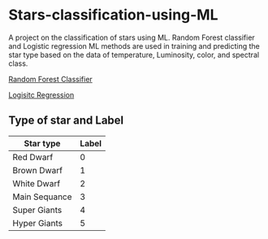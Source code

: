 # Stars-classification-using-ML
A project on the classification of stars using ML. Random Forest classifier and Logistic regression ML methods are used in training and predicting the star type based on the data of temperature, Luminosity, color, and spectral class.

[Random Forest Classifier](http://scikit-learn.org/stable/modules/generated/sklearn.ensemble.RandomForestClassifier.html) 

[Logisitc Regression](http://scikit-learn.org/stable/modules/generated/sklearn.linear_model.LogisticRegression.html)

## Type of star and Label
| Star type | Label |
| --- | --- |
| Red Dwarf | 0 |
| Brown Dwarf | 1 |
| White Dwarf | 2 |
| Main Sequance | 3 |
| Super Giants | 4 |
| Hyper Giants | 5 |

